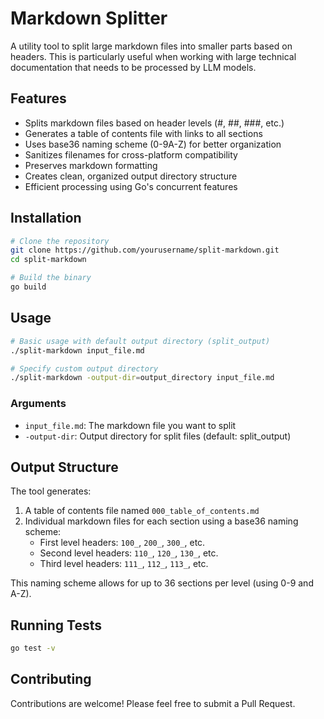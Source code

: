 # Markdown Splitter

A utility tool to split large markdown files into smaller parts based on
headers. This is particularly useful when working with large technical
documentation that needs to be processed by LLM models.

## Features

- Splits markdown files based on header levels (#, ##, ###, etc.)
- Generates a table of contents file with links to all sections
- Uses base36 naming scheme (0-9A-Z) for better organization
- Sanitizes filenames for cross-platform compatibility
- Preserves markdown formatting
- Creates clean, organized output directory structure
- Efficient processing using Go's concurrent features

## Installation

```bash
# Clone the repository
git clone https://github.com/yourusername/split-markdown.git
cd split-markdown

# Build the binary
go build
```

## Usage

```bash
# Basic usage with default output directory (split_output)
./split-markdown input_file.md

# Specify custom output directory
./split-markdown -output-dir=output_directory input_file.md
```

### Arguments

- `input_file.md`: The markdown file you want to split
- `-output-dir`: Output directory for split files (default: split_output)

## Output Structure

The tool generates:
1. A table of contents file named `000_table_of_contents.md`
2. Individual markdown files for each section using a base36 naming scheme:
   - First level headers: `100_`, `200_`, `300_`, etc.
   - Second level headers: `110_`, `120_`, `130_`, etc.
   - Third level headers: `111_`, `112_`, `113_`, etc.

This naming scheme allows for up to 36 sections per level (using 0-9 and A-Z).

## Running Tests

```bash
go test -v
```

## Contributing

Contributions are welcome! Please feel free to submit a Pull Request.
